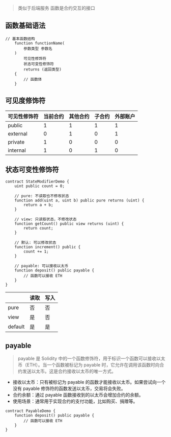 
> 类似于后端服务
函数是合约交互的接口

## 函数基础语法

```solidity
// 基本函数结构
    function functionName(
        参数类型 参数名
    ) 
        可见性修饰符 
        状态可变性修饰符 
        returns (返回类型) 
    {
        // 函数体
    }
```

## 可见度修饰符

| 可见性修饰符 | 当前合约 | 其他合约 | 子合约 | 外部账户 |
|-------------|----------|----------|--------|----------|
| public      | 1        | 1        | 1      | 1        |
| external    | 0        | 1        | 0      | 1        |
| private     | 1        | 0        | 0      | 0        |
| internal    | 1        | 0        | 1      | 0        |

## 状态可变性修饰符
```solidity
contract StateModifierDemo {
    uint public count = 0;

    // pure: 不读取也不修改状态
    function add(uint a, uint b) public pure returns (uint) {
        return a + b;
    }
    
    // view: 只读取状态，不修改状态
    function getCount() public view returns (uint) {
        return count;
    }
    
    // 默认: 可以修改状态
    function increment() public {
        count += 1;
    }
    
    // payable: 可以接收以太币
    function deposit() public payable {
        // 函数可以接收 ETH
    }
}
```

|          | 读取 | 写入 |
|----------|------|------|
| pure     | 否   | 否   |
| view     | 是   | 否   |
| default  | 是   | 是   |

## payable

> payable 是 Solidity 中的一个函数修饰符，用于标识一个函数可以接收以太币（ETH）。当一个函数被标记为 payable 时，它允许在调用该函数时向合约发送以太币。这是合约接收以太币的唯一方式。

- 接收以太币：只有被标记为 payable 的函数才能接收以太币。如果尝试向一个没有 payable 修饰符的函数发送以太币，交易将会失败。
- 合约余额：通过 payable 函数接收到的以太币会增加合约的余额。
- 使用场景：通常用于实现合约的支付功能，比如购买、捐赠等。

```solidity
contract PayableDemo {
    function deposit() public payable {
        // 函数可以接收 ETH
    }
}
```